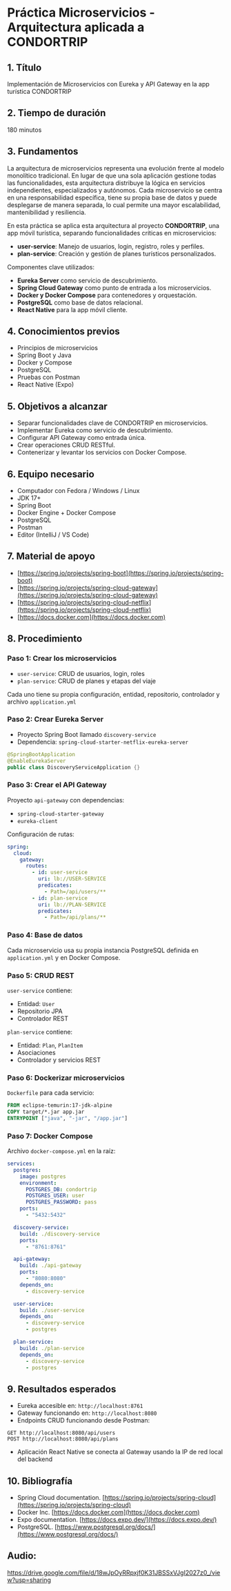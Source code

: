 # Práctica Microservicios - Arquitectura aplicada a CONDORTRIP

## 1. Título

Implementación de Microservicios con Eureka y API Gateway en la app turística CONDORTRIP

## 2. Tiempo de duración

180 minutos

## 3. Fundamentos

La arquitectura de microservicios representa una evolución frente al modelo monolítico tradicional. En lugar de que una sola aplicación gestione todas las funcionalidades, esta arquitectura distribuye la lógica en servicios independientes, especializados y autónomos. Cada microservicio se centra en una responsabilidad específica, tiene su propia base de datos y puede desplegarse de manera separada, lo cual permite una mayor escalabilidad, mantenibilidad y resiliencia.

En esta práctica se aplica esta arquitectura al proyecto **CONDORTRIP**, una app móvil turística, separando funcionalidades críticas en microservicios:

* **user-service**: Manejo de usuarios, login, registro, roles y perfiles.
* **plan-service**: Creación y gestión de planes turísticos personalizados.

Componentes clave utilizados:

* **Eureka Server** como servicio de descubrimiento.
* **Spring Cloud Gateway** como punto de entrada a los microservicios.
* **Docker y Docker Compose** para contenedores y orquestación.
* **PostgreSQL** como base de datos relacional.
* **React Native** para la app móvil cliente.

## 4. Conocimientos previos

* Principios de microservicios
* Spring Boot y Java
* Docker y Compose
* PostgreSQL
* Pruebas con Postman
* React Native (Expo)

## 5. Objetivos a alcanzar

* Separar funcionalidades clave de CONDORTRIP en microservicios.
* Implementar Eureka como servicio de descubrimiento.
* Configurar API Gateway como entrada única.
* Crear operaciones CRUD RESTful.
* Contenerizar y levantar los servicios con Docker Compose.

## 6. Equipo necesario

* Computador con Fedora / Windows / Linux
* JDK 17+
* Spring Boot
* Docker Engine + Docker Compose
* PostgreSQL
* Postman
* Editor (IntelliJ / VS Code)

## 7. Material de apoyo

* [https://spring.io/projects/spring-boot](https://spring.io/projects/spring-boot)
* [https://spring.io/projects/spring-cloud-gateway](https://spring.io/projects/spring-cloud-gateway)
* [https://spring.io/projects/spring-cloud-netflix](https://spring.io/projects/spring-cloud-netflix)
* [https://docs.docker.com](https://docs.docker.com)

## 8. Procedimiento

### Paso 1: Crear los microservicios

* `user-service`: CRUD de usuarios, login, roles
* `plan-service`: CRUD de planes y etapas del viaje

Cada uno tiene su propia configuración, entidad, repositorio, controlador y archivo `application.yml`

### Paso 2: Crear Eureka Server

* Proyecto Spring Boot llamado `discovery-service`
* Dependencia: `spring-cloud-starter-netflix-eureka-server`

```java
@SpringBootApplication
@EnableEurekaServer
public class DiscoveryServiceApplication {}
```

### Paso 3: Crear el API Gateway

Proyecto `api-gateway` con dependencias:

* `spring-cloud-starter-gateway`
* `eureka-client`

Configuración de rutas:

```yaml
spring:
  cloud:
    gateway:
      routes:
        - id: user-service
          uri: lb://USER-SERVICE
          predicates:
            - Path=/api/users/**
        - id: plan-service
          uri: lb://PLAN-SERVICE
          predicates:
            - Path=/api/plans/**
```

### Paso 4: Base de datos

Cada microservicio usa su propia instancia PostgreSQL definida en `application.yml` y en Docker Compose.

### Paso 5: CRUD REST

`user-service` contiene:

* Entidad: `User`
* Repositorio JPA
* Controlador REST

`plan-service` contiene:

* Entidad: `Plan`, `PlanItem`
* Asociaciones
* Controlador y servicios REST

### Paso 6: Dockerizar microservicios

`Dockerfile` para cada servicio:

```dockerfile
FROM eclipse-temurin:17-jdk-alpine
COPY target/*.jar app.jar
ENTRYPOINT ["java", "-jar", "/app.jar"]
```

### Paso 7: Docker Compose

Archivo `docker-compose.yml` en la raíz:

```yaml
services:
  postgres:
    image: postgres
    environment:
      POSTGRES_DB: condortrip
      POSTGRES_USER: user
      POSTGRES_PASSWORD: pass
    ports:
      - "5432:5432"

  discovery-service:
    build: ./discovery-service
    ports:
      - "8761:8761"

  api-gateway:
    build: ./api-gateway
    ports:
      - "8080:8080"
    depends_on:
      - discovery-service

  user-service:
    build: ./user-service
    depends_on:
      - discovery-service
      - postgres

  plan-service:
    build: ./plan-service
    depends_on:
      - discovery-service
      - postgres
```

## 9. Resultados esperados

* Eureka accesible en: `http://localhost:8761`
* Gateway funcionando en: `http://localhost:8080`
* Endpoints CRUD funcionando desde Postman:

```
GET http://localhost:8080/api/users
POST http://localhost:8080/api/plans
```

* Aplicación React Native se conecta al Gateway usando la IP de red local del backend

## 10. Bibliografía

* Spring Cloud documentation. [https://spring.io/projects/spring-cloud](https://spring.io/projects/spring-cloud)
* Docker Inc. [https://docs.docker.com](https://docs.docker.com)
* Expo documentation. [https://docs.expo.dev/](https://docs.expo.dev/)
* PostgreSQL. [https://www.postgresql.org/docs/](https://www.postgresql.org/docs/)

## Audio: 
https://drive.google.com/file/d/18wJpOyRRpxjf0K31JBSSxVJgI2027z0_/view?usp=sharing
